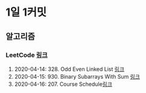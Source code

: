 # 1일 1커밋

## 알고리즘

### LeetCode [링크](https://leetcode.com/)
1. 2020-04-14: 328. Odd Even Linked List [링크](https://leetcode.com/problems/odd-even-linked-list/)
2. 2020-04-15: 930. Binary Subarrays With Sum [링크](https://leetcode.com/problems/binary-subarrays-with-sum/)
3. 2020-04-16: 207. Course Schedule[링크](https://leetcode.com/problems/course-schedule/)


